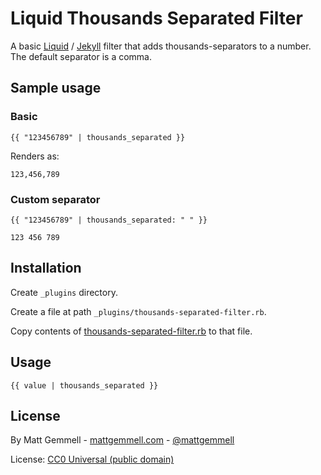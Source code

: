 # Liquid Thousands Separated Filter


A basic [Liquid](http://docs.shopify.com/themes/liquid-documentation/basics) / [Jekyll](http://jekyllrb.com) filter that adds thousands-separators to a number. The default separator is a comma.


## Sample usage

### Basic

    {{ "123456789" | thousands_separated }}
    
Renders as:

    123,456,789

### Custom separator

    {{ "123456789" | thousands_separated: " " }}

    123 456 789


## Installation

Create `_plugins` directory.

Create a file at path `_plugins/thousands-separated-filter.rb`.

Copy contents of [thousands-separated-filter.rb](/thousands-separated-filter.rb) to that file.


## Usage

    {{ value | thousands_separated }}


## License


By Matt Gemmell - [mattgemmell.com](http://mattgemmell.com) - [@mattgemmell](http://twitter.com/mattgemmell)

License: [CC0 Universal (public domain)](https://creativecommons.org/publicdomain/zero/1.0/deed.en)
